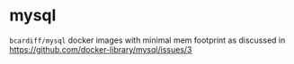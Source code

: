 # mysql

`bcardiff/mysql` docker images with minimal mem footprint as discussed in https://github.com/docker-library/mysql/issues/3
